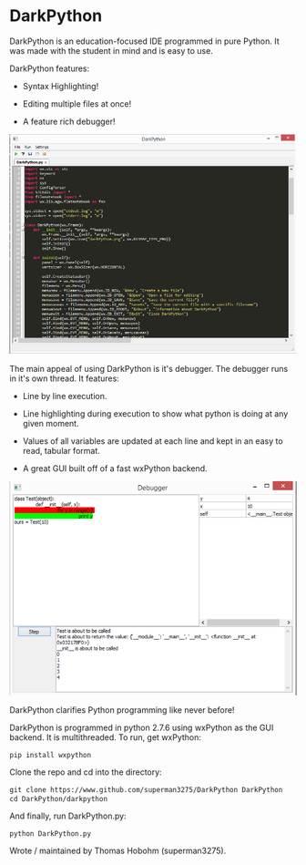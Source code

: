 DarkPython
==========


DarkPython is an education-focused IDE programmed in pure Python. It was made with the student in mind and is easy to use.


DarkPython features:


* Syntax Highlighting!

* Editing multiple files at once!

* A feature rich debugger!


![Editor Screenshot](/screenshots/editor.png)


The main appeal of using DarkPython is it's debugger. The debugger runs in it's own thread. It features:


* Line by line execution.

* Line highlighting during execution to show what python is doing at any given moment.

* Values of all variables are updated at each line and kept in an easy to read, tabular format.

* A great GUI built off of a fast wxPython backend.


![Debugger Screenshot](/screenshots/debugger.png)


DarkPython clarifies Python programming like never before!


DarkPython is programmed in python 2.7.6 using wxPython as the GUI backend. It is multithreaded. To run, get wxPython:

    pip install wxpython

Clone the repo and cd into the directory:

    git clone https://www.github.com/superman3275/DarkPython DarkPython
    cd DarkPython/darkpython

And finally, run DarkPython.py:

    python DarkPython.py


Wrote / maintained by Thomas Hobohm (superman3275).